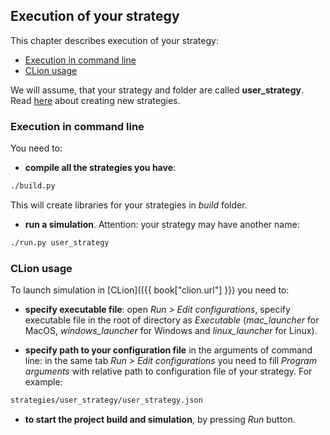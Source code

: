 ## Execution of your strategy

This chapter describes execution of your strategy:
- [Execution in command line](#command_line)
- [CLion usage](#clion)

We will assume, that your strategy and folder are called **user_strategy**.
Read [here](add_strategy.md) about creating new strategies.

### Execution in command line<a id="command_line"></a>

You need to:
- **compile all the strategies you have**:

```bash
./build.py
```

This will create libraries for your strategies in *build* folder.

- **run a simulation**.
Attention: your strategy may have another name:

```bash
./run.py user_strategy
```

### CLion usage<a id="clion"></a>

To launch simulation in [CLion](({{ book["clion.url"] }}) you need to:

- **specify executable file**:
open *Run > Edit configurations*, specify executable file in the root of directory as *Executable* (*mac_launcher* for MacOS, *windows_launcher* for Windows and *linux_launcher* for Linux).

- **specify path to your configuration file** in the arguments of command line:
in the same tab *Run > Edit configurations* you need to fill *Program arguments* with relative path to configuration file of your strategy.
For example:

```bash
strategies/user_strategy/user_strategy.json
```

- **to start the project build and simulation**, by pressing *Run* button.
